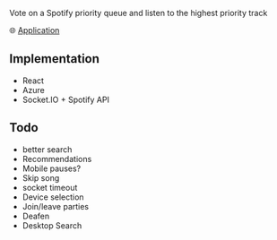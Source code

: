 
Vote on a Spotify priority queue and listen to the highest priority track

 🌐 [Application](https://nitrus.azurewebsites.net)

## Implementation
- React 
- Azure 
- Socket.IO + Spotify API 

## Todo

- better search
- Recommendations
- Mobile pauses?
- Skip song
- socket timeout
- Device selection
- Join/leave parties
- Deafen
- Desktop Search

